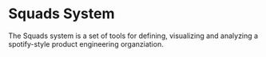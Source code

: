 # Squads System

The Squads system is a set of tools for defining, visualizing and analyzing a spotify-style product engineering organziation.
